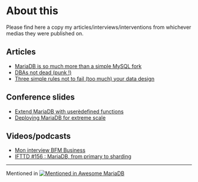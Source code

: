 # About this
Please find here a copy my articles/interviews/interventions from whichever medias they were published on.

## Articles
* [MariaDB is so much more than a simple MySQL fork](https://github.com/SylvainA77/articles/blob/main/MariaDB%3A-more-than-MySQL-fork.md)  
* [DBAs not dead (punk !)](https://github.com/SylvainA77/articles/blob/main/dba-not-dead.md)  
* [Three simple rules not to fail (too much) your data design](https://github.com/SylvainA77/articles/blob/main/Three-rules-not-fail-data-design.md)  


## Conference slides
* [Extend MariaDB with userèdefined functions](https://fr.slideshare.net/slideshow/extending-mariadb-with-userdefined-functions/135046794)
* [Deploying MariaDB for extreme scale](https://fr.slideshare.net/slideshow/deploying-mariadb-for-extreme-scale/134978907)  

## Videos/podcasts
* [Mon interview BFM Business](https://www.bfmtv.com/economie/replay-emissions/trajectoire/trajectoire-ar-bau-die-it-expertise-en-bdd-pour-decideurs-28-11_VN-202311280113.html)
* [IFTTD #156 : MariaDB, from primary to sharding](https://www.ifttd.io/episodes/maria-db) 
  
---

Mentioned in [![Mentioned in Awesome MariaDB](https://awesome.re/mentioned-badge.svg)](https://github.com/Vettabase/awesome-mariadb)
